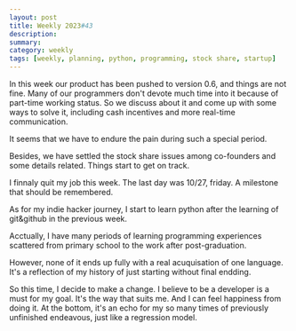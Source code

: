 ```yaml
---
layout: post
title: Weekly 2023#43
description: 
summary: 
category: weekly 
tags: [weekly, planning, python, programming, stock share, startup]
---
```


In this week our product has been pushed to version 0.6, and things are not fine. Many of our programmers don't devote much time into it because of part-time working status. So we discuss about it and come up with some ways to solve it, including cash incentives and more real-time communication. 

It seems that we have to endure the pain during such a special period.

Besides, we have settled the stock share issues among co-founders and some details related. Things start to get on track.

I finnaly quit my job this week. The last day was 10/27, friday. A milestone that should be remembered.

As for my indie hacker journey, I start to learn python after the learning of git&github in the previous week. 

Acctually, I have many periods of learning programming experiences scattered from primary school to the work after post-graduation. 

However, none of it ends up fully with a real acuquisation of one language. It's a reflection of my history of just starting without final endding. 

So this time, I decide to make a change. I believe to be a developer is a must for my goal. It's the way that suits me. And I can feel happiness from doing it. At the bottom, it's an echo for my so many times of previously unfinished endeavous, just like a regression model. 

